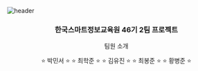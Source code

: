 ![header](https://capsule-render.vercel.app/api?type=cylinder&text=프로젝트%20라바링크&fontColor=fff&color=73879C)
<div align=center>
  <h3>한국스마트정보교육원 46기 2팀 프로젝트</h3>
  <p>팀원 소개</p>
</div>
<div align=center>
  &#x2B50 박민서 &#x2B50
  &#x2B50 최학준 &#x2B50
  &#x2B50 김유진 &#x2B50
  &#x2B50 최봉준 &#x2B50
  &#x2B50 황병준 &#x2B50
</div>
